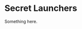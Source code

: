 [title]: # (Secret Launchers)
[tags]: # (XXX)
[priority]: # (4676)
# Secret Launchers
Something here.
